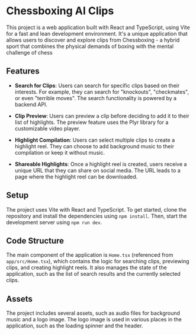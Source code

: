 # Chessboxing AI Clips

This project is a web application built with React and TypeScript, using Vite for a fast and lean development environment. It's a unique application that allows users to discover and explore clips from Chessboxing - a hybrid sport that combines the physical demands of boxing with the mental challenge of chess

## Features

- **Search for Clips**: Users can search for specific clips based on their interests. For example, they can search for "knockouts", "checkmates", or even "terrible moves". The search functionality is powered by a backend API.

- **Clip Preview**: Users can preview a clip before deciding to add it to their list of highlights. The preview feature uses the Plyr library for a customizable video player.

- **Highlight Compilation**: Users can select multiple clips to create a highlight reel. They can choose to add background music to their compilation or keep it without music.

- **Shareable Highlights**: Once a highlight reel is created, users receive a unique URL that they can share on social media. The URL leads to a page where the highlight reel can be downloaded.

## Setup

The project uses Vite with React and TypeScript. To get started, clone the repository and install the dependencies using `npm install`. Then, start the development server using `npm run dev`.

## Code Structure

The main component of the application is `Home.tsx` (referenced from `app/src/Home.tsx`), which contains the logic for searching clips, previewing clips, and creating highlight reels. It also manages the state of the application, such as the list of search results and the currently selected clips.

## Assets

The project includes several assets, such as audio files for background music and a logo image. The logo image is used in various places in the application, such as the loading spinner and the header.
